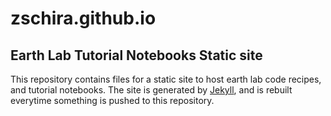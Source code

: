 # zschira.github.io
## Earth Lab Tutorial Notebooks Static site
This repository contains files for a static site to host earth lab code recipes, and tutorial notebooks. The site is generated by [Jekyll](https://jekyllrb.com/), and is rebuilt everytime something is pushed to this repository. 
